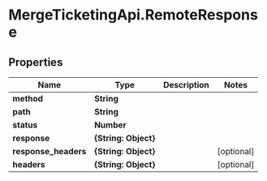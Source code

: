 # MergeTicketingApi.RemoteResponse

## Properties

Name | Type | Description | Notes
------------ | ------------- | ------------- | -------------
**method** | **String** |  | 
**path** | **String** |  | 
**status** | **Number** |  | 
**response** | **{String: Object}** |  | 
**response_headers** | **{String: Object}** |  | [optional] 
**headers** | **{String: Object}** |  | [optional] 



